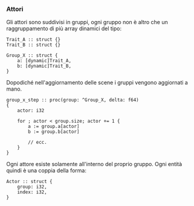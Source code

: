 ### Attori

Gli attori sono suddivisi in gruppi, ogni gruppo non è altro che un raggruppamento di più array dinamici del tipo:

```odin
Trait_A :: struct {}
Trait_B :: struct {}

Group_X :: struct {
    a: [dynamic]Trait_A,
    b: [dynamic]Trait_B,
}
```

Dopodiché nell'aggiornamento delle scene i gruppi vengono aggiornati a mano.

```odin
group_x_step :: proc(group: ^Group_X, delta: f64)
{
    actor: i32

    for ; actor < group.size; actor += 1 {
        a := group.a[actor]
        b := group.b[actor]

        // ecc.
    }
}
```

Ogni attore esiste solamente all'interno del proprio gruppo. Ogni entità quindi è una coppia della forma:

```odin
Actor :: struct {
    group: i32,
    index: i32,
}
```
